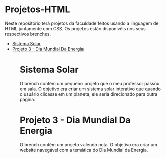 # Projetos-HTML
Neste repositório terá projetos da faculdade feitos usando a linguagem de HTML juntamente com CSS. Os projetos estão disponivéis nos seus respectivos brenches.

<ul>
  <li><a href="https://github.com/MariaClara-Canuto/Projetos-HTML/tree/Sistema-Solar">Sistema Solar</a>
  <li><a href=https://github.com/MariaClara-Canuto/Projetos-HTML/tree/Projeto3-DiaDaEnergia>Projeto 3 - Dia Mundial Da Energia</a>
<ul>

<h1>
  Sistema Solar
</h1>
  
<p>O brench contém um pequeno projeto que o meu professor passou em sala. O objetivo era criar um sistema solar interativo que quando o usuário clicasse em um planeta, ele seria direcionado para outra página.</p>
  
<h1>
  Projeto 3 - Dia Mundial Da Energia
</h1>
<p>O brench contém um projeto valendo nota. O objetivo era criar um website navegável com a temática do Dia Mundial da Energia.</p>
